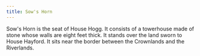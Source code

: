 ```yaml
---
title: Sow's Horn
---
```


Sow's Horn is the seat of House Hogg. It consists of a towerhouse made of stone whose walls are eight feet thick. It stands over the land sworn to House Hayford. It sits near the border between the Crownlands and the Riverlands.






